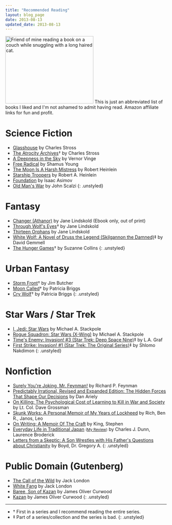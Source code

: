 ```yaml
---
title: "Recommended Reading"
layout: blog_page
date: 2013-08-13
updated_date: 2013-08-13
---
```


<img src="/images/shalom-snuggles.jpg" height="210" width="275" class="right pad-left" alt="Friend of mine reading a book on a couch while snuggling with a long haired cat." title="A friend of mine with another friend's cat.">
This is just an abbreviated list of books I liked and I'm not ashamed to admit having read.
Amazon affiliate links for fun and profit. 

# Science Fiction
* [Glasshouse](http://amzn.to/16KeS7w) by Charles Stross
* [The Atrocity Archives](http://amzn.to/16ahXP4)&dagger; by Charles Stross
* [A Deepness in the Sky](http://amzn.to/16ai8Ki) by Vernor Vinge
* [Free Radical](http://www.shamusyoung.com/shocked/) by Shamus Young
* [The Moon Is A Harsh Mistress](http://amzn.to/19hi64z) by Robert Heinlein
* [Starship Troopers](http://amzn.to/14arYZo) by Robert A. Heinlein
* [Foundation](http://amzn.to/13znSdo) by Isaac Asimov
* [Old Man's War](http://amzn.to/13znWd8) by John Scalzi
{: .unstyled}

# Fantasy
* [Changer (Athanor)](http://amzn.to/16aioZH) by Jane Lindskold (Ebook only, out of print)
* [Through Wolf's Eyes](http://amzn.to/16aivoa)&dagger; by Jane Lindskold
* [Thirteen Orphans](http://amzn.to/16aiwIS) by Jane Lindskold
* [White Wolf: A Novel of Druss the Legend (Skilgannon the Damned)](http://amzn.to/14K2J3E)&Dagger; by David Gemmell
* [The Hunger Games](http://amzn.to/1buaV9O)&dagger; by Suzanne Collins
{: .unstyled}

# Urban Fantasy
* [Storm Front](http://amzn.to/16KfkCB)&dagger; by Jim Butcher
* [Moon Called](http://amzn.to/19hiBf1)&dagger; by Patricia Briggs
* [Cry Wolf](http://amzn.to/16KfpWY)&dagger; by Patricia Briggs
{: .unstyled}

# Star Wars / Star Trek
* [I, Jedi: Star Wars](http://amzn.to/14K2Xrs) by Michael A. Stackpole 
* [Rogue Squadron: Star Wars (X-Wing)](http://amzn.to/16aiMHI) by Michael A. Stackpole
* [Time's Enemy: Invasion! #3 (Star Trek: Deep Space Nine)](http://amzn.to/19hiEr6)&Dagger; by L.A. Graf
* [First Strike: Invasion! #1 (Star Trek: The Original Series)](http://amzn.to/16aiQY7)&Dagger; by Shlomo Nakdimon
{: .unstyled}

# Nonfiction
* [Surely You're Joking, Mr. Feynman!](http://amzn.to/19hiKPw) by Richard P. Feynman
* [Predictably Irrational, Revised and Expanded Edition: The Hidden Forces That Shape Our Decisions](http://amzn.to/19saQGH) by Dan Ariely
* [On Killing: The Psychological Cost of Learning to Kill in War and Society](http://amzn.to/14atb32) by Lt. Col. Dave Grossman
* [Skunk Works: A Personal Memoir of My Years of Lockheed](http://amzn.to/16KfGsQ) by Rich, Ben R., Janos, Leo
* [On Writing: A Memoir Of The Craft](http://amzn.to/19hiUXf) by King, Stephen
* [Everyday Life in Traditional Japan](http://amzn.to/16q6xpi) <small>([My Review](/blog/2013/08/05/researching-edo-period-japan))</small> by  Charles J. Dunn, Laurence Broderick 
* [Letters from a Skeptic: A Son Wrestles with His Father's Questions about Christianity](http://amzn.to/16KfIB5) by Boyd, Dr. Gregory A.
{: .unstyled}

# Public Domain (Gutenberg)

* [The Call of the Wild](http://www.gutenberg.org/ebooks/215) by Jack London
* [White Fang](http://www.gutenberg.org/ebooks/910) by Jack London
* [Baree, Son of Kazan](http://www.gutenberg.org/ebooks/4748) by James Oliver Curwood
* [Kazan](http://www.gutenberg.org/ebooks/10084) by James Oliver Curwood
{: .unstyled}

---

* &dagger; First in a series and I recommend reading the entire series.
* &Dagger; Part of a series/collection and the series is bad.
{: .unstyled}